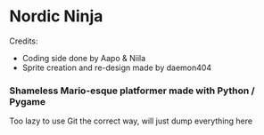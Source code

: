 # Nordic Ninja

Credits:
* Coding side done by Aapo & Niila
* Sprite creation and re-design made by daemon404

### Shameless Mario-esque platformer made with Python / Pygame

Too lazy to use Git the correct way, will just dump everything here



